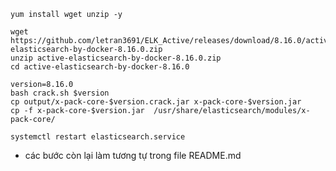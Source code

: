     yum install wget unzip -y

    wget https://github.com/letran3691/ELK_Active/releases/download/8.16.0/active-elasticsearch-by-docker-8.16.0.zip
    unzip active-elasticsearch-by-docker-8.16.0.zip
    cd active-elasticsearch-by-docker-8.16.0

    version=8.16.0
    bash crack.sh $version
    cp output/x-pack-core-$version.crack.jar x-pack-core-$version.jar
    cp -f x-pack-core-$version.jar  /usr/share/elasticsearch/modules/x-pack-core/

    systemctl restart elasticsearch.service

- các bước còn lại làm tương tự trong file README.md